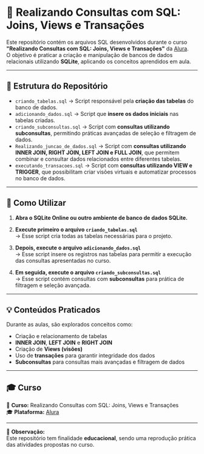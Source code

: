 # 🧠 Realizando Consultas com SQL: Joins, Views e Transações

Este repositório contém os arquivos SQL desenvolvidos durante o curso **"Realizando Consultas com SQL: Joins, Views e Transações"** da [Alura](https://www.alura.com.br/).  
O objetivo é praticar a criação e manipulação de bancos de dados relacionais utilizando **SQLite**, aplicando os conceitos aprendidos em aula.

---

## 📂 Estrutura do Repositório

- `criando_tabelas.sql` → Script responsável pela **criação das tabelas** do banco de dados.  
- `adicionando_dados.sql` → Script que **insere os dados iniciais** nas tabelas criadas.  
- `criando_subconsultas.sql` → Script com **consultas utilizando subconsultas**, permitindo práticas avançadas de seleção e filtragem de dados.  
- `Realizando_juncao_de_dados.sql` → Script com **consultas utilizando INNER JOIN, RIGHT JOIN, LEFT JOIN e FULL JOIN**, que permitem combinar e consultar dados relacionados entre diferentes tabelas.  
- `executando_transacoes.sql` → Script com **consultas utilizando VIEW e TRIGGER**, que possibilitam criar visões virtuais e automatizar processos no banco de dados.

---

## 🚀 Como Utilizar

1. **Abra o SQLite Online ou outro ambiente de banco de dados SQLite.**
2. **Execute primeiro o arquivo `criando_tabelas.sql`**  
   → Esse script cria todas as tabelas necessárias para o projeto.

3. **Depois, execute o arquivo `adicionando_dados.sql`**  
   → Esse script insere os registros nas tabelas para permitir a execução das consultas apresentadas no curso.

4. **Em seguida, execute o arquivo `criando_subconsultas.sql`**  
   → Esse script contém consultas com **subconsultas** para prática de filtragem e seleção avançada.

---

## 💡 Conteúdos Praticados

Durante as aulas, são explorados conceitos como:
- Criação e relacionamento de tabelas  
- **INNER JOIN**, **LEFT JOIN** e **RIGHT JOIN**  
- Criação de **Views (visões)**  
- Uso de **transações** para garantir integridade dos dados  
- **Subconsultas** para consultas mais avançadas e filtragem de dados

---

## 🎓 Curso

📘 **Curso:** Realizando Consultas com SQL: Joins, Views e Transações  
🎓 **Plataforma:** [Alura](https://www.alura.com.br/)  

---

🧾 **Observação:**  
Este repositório tem finalidade **educacional**, sendo uma reprodução prática das atividades propostas no curso.
